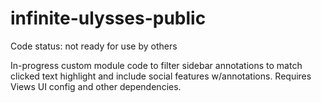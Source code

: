 infinite-ulysses-public
=======================

Code status: not ready for use by others

In-progress custom module code to filter sidebar annotations to match clicked text highlight and include social features w/annotations. Requires Views UI config and other dependencies.
